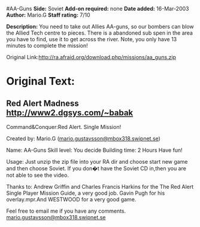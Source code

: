 #AA-Guns
**Side:** Soviet
**Add-on required:** none
**Date added:** 16-Mar-2003
**Author:** Mario.G
**Staff rating:** 7/10

**Description:** You need to take out Allies AA-guns, so our bombers can blow the Allied Tech centre to pieces. There is a abandoned sub spen in the area you have to find, use it to get across the river. Note, you only have 13 minutes to complete the mission!

Original Link:http://ra.afraid.org/download.php/missions/aa_guns.zip

# Original Text:

Red Alert Madness           http://www2.dgsys.com/~babak
-----------------------------------------------------------------------
Command&Conquer:Red Alert. Single Mission!


Created by: Mario.G (mario.gustavsson@mbox318.swipnet.se)

Name: AA-Guns 
Skill level: You decide
Building time: 2 Hours
Have fun!


Usage:
Just unzip the zip file into your RA dir and choose start new game and
then choose Soviet. If you don�t have the Soviet CD in,then you are not
able to see the video.


Thanks to:
Andrew Griffin and Charles Francis Harkins for the The Red Alert Single
Player Mission Guide, a very good job.
Gavin Pugh for his overlay.mpr.And WESTWOOD for a very good game.

Feel free to email me if you have any comments.
mario.gustavsson@mbox318.swipnet.se
